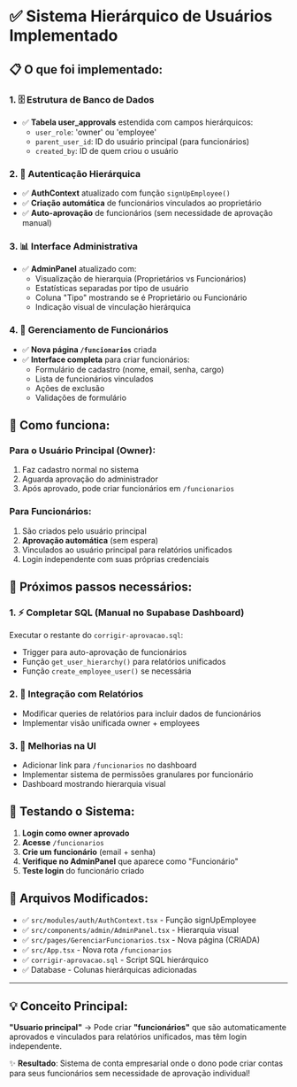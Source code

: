 # ✅ Sistema Hierárquico de Usuários Implementado

## 📋 O que foi implementado:

### 1. 🗄️ Estrutura de Banco de Dados
- ✅ **Tabela user_approvals** estendida com campos hierárquicos:
  - `user_role`: 'owner' ou 'employee' 
  - `parent_user_id`: ID do usuário principal (para funcionários)
  - `created_by`: ID de quem criou o usuário

### 2. 🔐 Autenticação Hierárquica
- ✅ **AuthContext** atualizado com função `signUpEmployee()` 
- ✅ **Criação automática** de funcionários vinculados ao proprietário
- ✅ **Auto-aprovação** de funcionários (sem necessidade de aprovação manual)

### 3. 📊 Interface Administrativa
- ✅ **AdminPanel** atualizado com:
  - Visualização de hierarquia (Proprietários vs Funcionários)
  - Estatísticas separadas por tipo de usuário  
  - Coluna "Tipo" mostrando se é Proprietário ou Funcionário
  - Indicação visual de vinculação hierárquica

### 4. 👥 Gerenciamento de Funcionários
- ✅ **Nova página `/funcionarios`** criada
- ✅ **Interface completa** para criar funcionários:
  - Formulário de cadastro (nome, email, senha, cargo)
  - Lista de funcionários vinculados
  - Ações de exclusão
  - Validações de formulário

## 🎯 Como funciona:

### Para o **Usuário Principal (Owner)**:
1. Faz cadastro normal no sistema
2. Aguarda aprovação do administrador
3. Após aprovado, pode criar funcionários em `/funcionarios`

### Para **Funcionários**:
1. São criados pelo usuário principal
2. **Aprovação automática** (sem espera)
3. Vinculados ao usuário principal para relatórios unificados
4. Login independente com suas próprias credenciais

## 🚀 Próximos passos necessários:

### 1. ⚡ Completar SQL (Manual no Supabase Dashboard)
Executar o restante do `corrigir-aprovacao.sql`:
- Trigger para auto-aprovação de funcionários
- Função `get_user_hierarchy()` para relatórios unificados
- Função `create_employee_user()` se necessária

### 2. 🔗 Integração com Relatórios
- Modificar queries de relatórios para incluir dados de funcionários
- Implementar visão unificada owner + employees

### 3. 🎨 Melhorias na UI
- Adicionar link para `/funcionarios` no dashboard
- Implementar sistema de permissões granulares por funcionário
- Dashboard mostrando hierarquia visual

## 🧪 Testando o Sistema:

1. **Login como owner aprovado**
2. **Acesse** `/funcionarios` 
3. **Crie um funcionário** (email + senha)
4. **Verifique no AdminPanel** que aparece como "Funcionário"
5. **Teste login** do funcionário criado

## 📁 Arquivos Modificados:

- ✅ `src/modules/auth/AuthContext.tsx` - Função signUpEmployee
- ✅ `src/components/admin/AdminPanel.tsx` - Hierarquia visual  
- ✅ `src/pages/GerenciarFuncionarios.tsx` - Nova página (CRIADA)
- ✅ `src/App.tsx` - Nova rota `/funcionarios`
- ✅ `corrigir-aprovacao.sql` - Script SQL hierárquico
- ✅ Database - Colunas hierárquicas adicionadas

---

## 💡 Conceito Principal:

**"Usuario principal"** → Pode criar **"funcionários"** que são automaticamente aprovados e vinculados para relatórios unificados, mas têm login independente.

✨ **Resultado**: Sistema de conta empresarial onde o dono pode criar contas para seus funcionários sem necessidade de aprovação individual!
